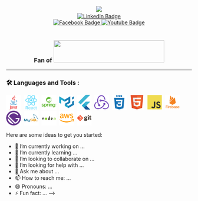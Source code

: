 <div id="header" align="center">
  <img src="https://media1.giphy.com/media/ZeFG00TVXs54Pw4c8e/giphy.gif?cid=790b76116a5e5865f700fd009461e25d1e67cd97c718e6f9&rid=giphy.gif&ct=s" width="300"/>
  <div id="badges">
    <a href="https://www.linkedin.com/in/edgar-josu%C3%A9-benedetto-godoy-5b35b695/">
      <img src="https://img.shields.io/badge/LinkedIn-purple?style=for-the-badge&logo=linkedin&logoColor=white" alt="LinkedIn Badge"/>
    </a>
  </div>
  <a href="https://www.facebook.com/edgar.benedettogodoy/">
    <img src="https://img.shields.io/badge/Facebook-blue?style=for-the-badge&logo=facebook&logoColor=white" alt="Facebook Badge"/>
  </a>
  <a href="https://www.youtube.com/channel/UCHEi2zZuvTBXJj51q3mmY6A">
    <img src="https://img.shields.io/badge/Youtube-red?style=for-the-badge&logo=youtube&logoColor=white" alt="Youtube Badge"/>
  </a>
  <br/>
  <img src="https://komarev.com/ghpvc/?username=benedetto597&style=flat-square&color=blue" alt=""/>
  <br/>
  <h3>
  Fan of 
  
  <img src="https://media2.giphy.com/media/Qs1HLJYCcNgUP1Zd5Z/giphy.gif?cid=ecf05e476zxm68gjbxotndeu8v605ro57vh1qtw7kgmjqzb0&rid=giphy.gif&ct=s" width="300" height="60"/>
</h3>
</div>

---

### :hammer_and_wrench: Languages and Tools :

<div>
  <img src="https://github.com/devicons/devicon/blob/master/icons/java/java-original-wordmark.svg" title="Java" alt="Java" width="40" height="40"/>&nbsp;
  <img src="https://github.com/devicons/devicon/blob/master/icons/react/react-original-wordmark.svg" title="React" alt="React" width="40" height="40"/>&nbsp;
  <img src="https://github.com/devicons/devicon/blob/master/icons/spring/spring-original-wordmark.svg" title="Spring" alt="Spring" width="40" height="40"/>&nbsp;
  <img src="https://github.com/devicons/devicon/blob/master/icons/materialui/materialui-original.svg" title="Material UI" alt="Material UI" width="40" height="40"/>&nbsp;
  <img src="https://github.com/devicons/devicon/blob/master/icons/flutter/flutter-original.svg" title="Flutter" alt="Flutter" width="40" height="40"/>&nbsp;
  <img src="https://github.com/devicons/devicon/blob/master/icons/redux/redux-original.svg" title="Redux" alt="Redux " width="40" height="40"/>&nbsp;
  <img src="https://github.com/devicons/devicon/blob/master/icons/css3/css3-plain-wordmark.svg"  title="CSS3" alt="CSS" width="40" height="40"/>&nbsp;
  <img src="https://github.com/devicons/devicon/blob/master/icons/html5/html5-original.svg" title="HTML5" alt="HTML" width="40" height="40"/>&nbsp;
  <img src="https://github.com/devicons/devicon/blob/master/icons/javascript/javascript-original.svg" title="JavaScript" alt="JavaScript" width="40" height="40"/>&nbsp;
  <img src="https://github.com/devicons/devicon/blob/master/icons/firebase/firebase-plain-wordmark.svg" title="Firebase" alt="Firebase" width="40" height="40"/>&nbsp;
  <img src="https://github.com/devicons/devicon/blob/master/icons/gatsby/gatsby-original.svg" title="Gatsby"  alt="Gatsby" width="40" height="40"/>&nbsp;
  <img src="https://github.com/devicons/devicon/blob/master/icons/mysql/mysql-original-wordmark.svg" title="MySQL"  alt="MySQL" width="40" height="40"/>&nbsp;
  <img src="https://github.com/devicons/devicon/blob/master/icons/nodejs/nodejs-original-wordmark.svg" title="NodeJS" alt="NodeJS" width="40" height="40"/>&nbsp;
  <img src="https://github.com/devicons/devicon/blob/master/icons/amazonwebservices/amazonwebservices-plain-wordmark.svg" title="AWS" alt="AWS" width="40" height="40"/>&nbsp;
  <img src="https://github.com/devicons/devicon/blob/master/icons/git/git-original-wordmark.svg" title="Git" **alt="Git" width="40" height="40"/>
</div>

Here are some ideas to get you started:

- 🔭 I’m currently working on ...
- 🌱 I’m currently learning ...
- 👯 I’m looking to collaborate on ...
- 🤔 I’m looking for help with ...
- 💬 Ask me about ...
- 📫 How to reach me: ...
- 😄 Pronouns: ...
- ⚡ Fun fact: ...
-->
